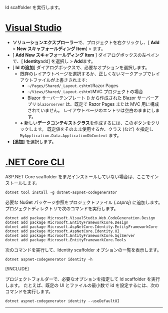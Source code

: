 Id scaffolder を実行します。

# <a name="visual-studio"></a>[Visual Studio](#tab/visual-studio)

* **ソリューションエクスプローラー**で、プロジェクトを右クリックし、[ **Add**  >  **New スキャフォールディング Item**] > ます。
* [ **Add New スキャフォールディング Item** ] ダイアログボックスの左ペインで、[ **Identity**add] を選択し  >  **Add**ます。
* [ **Id の追加**] ダイアログボックスで、必要なオプションを選択します。
  * 既存のレイアウトページを選択するか、正しくないマークアップでレイアウトファイルが上書きされます:
    * `~/Pages/Shared/_Layout.cshtml`Razor Pages
    * `~/Views/Shared/_Layout.cshtml`MVC プロジェクトの場合
    * Blazor サーバーテンプレート () から作成された Blazor サーバーアプリ `blazorserver` は、既定で Razor Pages または MVC 用に構成されていません。 レイアウトページのエントリは空白のままにします。
  * **+** 新しい**データコンテキストクラス**を作成するには、このボタンをクリックします。 既定値をそのまま使用するか、クラス (など) を指定し `MyApplication.Data.ApplicationDbContext` ます。
* **[追加]** を選択します。

# <a name="net-core-cli"></a>[.NET Core CLI](#tab/netcore-cli)

ASP.NET Core scaffolder をまだインストールしていない場合は、ここでインストールします。

```dotnetcli
dotnet tool install -g dotnet-aspnet-codegenerator
```

必要な NuGet パッケージ参照をプロジェクトファイル (*.csproj*) に追加します。 プロジェクトディレクトリで次のコマンドを実行します。

```dotnetcli
dotnet add package Microsoft.VisualStudio.Web.CodeGeneration.Design
dotnet add package Microsoft.EntityFrameworkCore.Design
dotnet add package Microsoft.AspNetCore.Identity.EntityFrameworkCore
dotnet add package Microsoft.AspNetCore.Identity.UI
dotnet add package Microsoft.EntityFrameworkCore.SqlServer
dotnet add package Microsoft.EntityFrameworkCore.Tools
```

次のコマンドを実行して、Identity scaffolder オプションの一覧を表示します。

```dotnetcli
dotnet aspnet-codegenerator identity -h
```

[!INCLUDE[](~/includes/scaffoldTFM.md)]

プロジェクトフォルダーで、必要なオプションを指定して Id scaffolder を実行します。 たとえば、既定の UI とファイルの最小数で id を設定するには、次のコマンドを実行します。

```dotnetcli
dotnet aspnet-codegenerator identity --useDefaultUI
```

---
